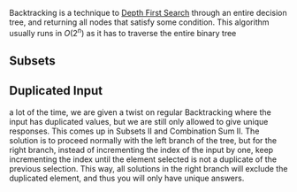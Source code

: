 
Backtracking is a technique to [Depth First Search](../Algorithms/Depth%20First%20Search.md) through an entire decision tree, and returning all nodes that satisfy some condition. This algorithm usually runs in $O(2^n)$ as it has to traverse the entire binary tree

## Subsets



## Duplicated Input

a lot of the time, we are given a twist on regular Backtracking where the input has duplicated values, but we are still only allowed to give unique responses. This comes up in Subsets II and Combination Sum II. The solution is to proceed normally with the left branch of the tree, but for the right branch, instead of incrementing the index of the input by one, keep incrementing the index until the element selected is not a duplicate of the previous selection. This way, all solutions in the right branch will exclude the duplicated element, and thus you will only have unique answers.